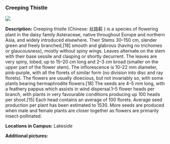 ### Creeping Thistle
![](http://www.astro.princeton.edu/~ruixu/fig/CreepingThistle.jpg)

**Description:** Creeping thistle (Chinese: 丝路蓟 ) is a species of flowering plant in the daisy family Asteraceae, native throughout Europe and northern Asia, and widely introduced elsewhere. Their Stems 30–150 cm, slender green and freely branched,[18] smooth and glabrous (having no trichomes or glaucousness), mostly without spiny wings. Leaves alternate on the stem with their base sessile and clasping or shortly decurrent. The leaves are very spiny, lobed, up to 15–20 cm long and 2–3 cm broad (smaller on the upper part of the flower stem). The inflorescence is 10–22 mm diameter, pink-purple, with all the florets of similar form (no division into disc and ray florets). The flowers are usually dioecious, but not invariably so, with some plants bearing hermaphrodite flowers.[18] The seeds are 4–5 mm long, with a feathery pappus which assists in wind dispersal.1–5 flower heads per branch, with plants in very favourable conditions producing up 100 heads per shoot.[15] Each head contains an average of 100 florets. Average seed production per plant has been estimated to 1530. More seeds are produced when male and female plants are closer together as flowers are primarily insect-pollinated.

**Locations in Campus:** Lakeside 

**Additional pictures:**
